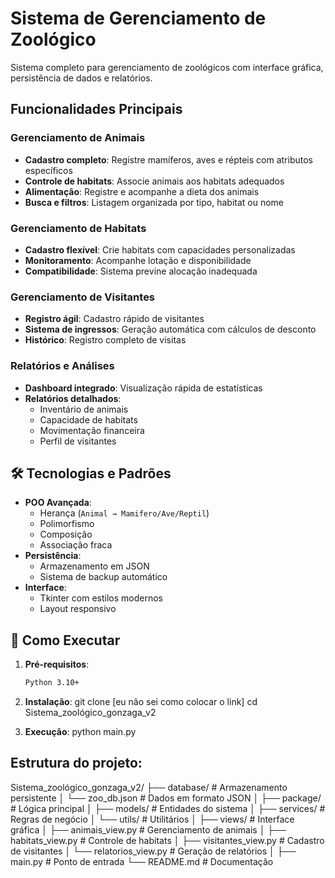 # Sistema de Gerenciamento de Zoológico

Sistema completo para gerenciamento de zoológicos com interface gráfica, persistência de dados e relatórios.

## Funcionalidades Principais

### Gerenciamento de Animais
- **Cadastro completo**: Registre mamíferos, aves e répteis com atributos específicos
- **Controle de habitats**: Associe animais aos habitats adequados
- **Alimentação**: Registre e acompanhe a dieta dos animais
- **Busca e filtros**: Listagem organizada por tipo, habitat ou nome

### Gerenciamento de Habitats
- **Cadastro flexível**: Crie habitats com capacidades personalizadas
- **Monitoramento**: Acompanhe lotação e disponibilidade
- **Compatibilidade**: Sistema previne alocação inadequada

### Gerenciamento de Visitantes
- **Registro ágil**: Cadastro rápido de visitantes
- **Sistema de ingressos**: Geração automática com cálculos de desconto
- **Histórico**: Registro completo de visitas

### Relatórios e Análises
- **Dashboard integrado**: Visualização rápida de estatísticas
- **Relatórios detalhados**:
  - Inventário de animais
  - Capacidade de habitats
  - Movimentação financeira
  - Perfil de visitantes

## 🛠️ Tecnologias e Padrões
- **POO Avançada**: 
  - Herança (`Animal → Mamifero/Ave/Reptil`)
  - Polimorfismo
  - Composição
  - Associação fraca
- **Persistência**: 
  - Armazenamento em JSON
  - Sistema de backup automático
- **Interface**: 
  - Tkinter com estilos modernos
  - Layout responsivo

## 🚀 Como Executar

1. **Pré-requisitos**:
   ```bash
   Python 3.10+

2. **Instalação**:
git clone [eu não sei como colocar o link]
cd Sistema_zoológico_gonzaga_v2

3. **Execução**:
python main.py


## Estrutura do projeto:
Sistema_zoológico_gonzaga_v2/
├── database/               # Armazenamento persistente
│   └── zoo_db.json         # Dados em formato JSON
│
├── package/                # Lógica principal
│   ├── models/             # Entidades do sistema
│   ├── services/           # Regras de negócio
│   └── utils/              # Utilitários
│
├── views/                  # Interface gráfica
│   ├── animais_view.py     # Gerenciamento de animais
│   ├── habitats_view.py    # Controle de habitats
│   ├── visitantes_view.py  # Cadastro de visitantes
│   └── relatorios_view.py  # Geração de relatórios
│
├── main.py                 # Ponto de entrada
└── README.md               # Documentação

